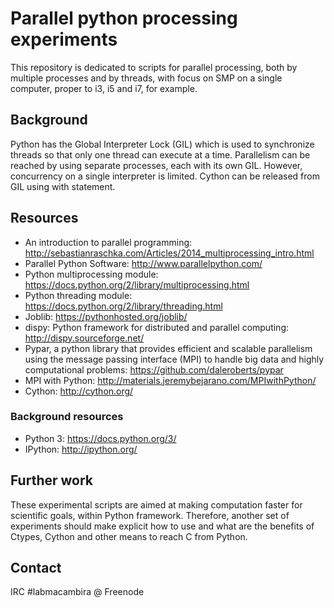 # Parallel python processing experiments

This repository is dedicated to scripts for parallel processing, both by multiple processes and by threads, with focus on SMP on a single computer, proper to i3, i5 and i7, for example.

## Background

Python has the Global Interpreter Lock (GIL) which is used to synchronize threads so that only one thread can execute at a time. Parallelism can be reached by using separate processes, each with its own GIL. However, concurrency on a single interpreter is limited. Cython can be released from GIL using with statement.

## Resources
- An introduction to parallel programming: http://sebastianraschka.com/Articles/2014_multiprocessing_intro.html
- Parallel Python Software: http://www.parallelpython.com/
- Python multiprocessing module: https://docs.python.org/2/library/multiprocessing.html
- Python threading module: https://docs.python.org/2/library/threading.html
- Joblib: https://pythonhosted.org/joblib/
- dispy: Python framework for distributed and parallel computing: http://dispy.sourceforge.net/
- Pypar, a python library that provides efficient and scalable parallelism using the message passing interface (MPI) to handle big data and highly computational problems: https://github.com/daleroberts/pypar
- MPI with Python: http://materials.jeremybejarano.com/MPIwithPython/
- Cython: http://cython.org/

### Background resources

- Python 3: https://docs.python.org/3/ 
- IPython: http://ipython.org/

## Further work
These experimental scripts are aimed at making computation faster for scientific goals, within Python framework. Therefore, another set of experiments should make explicit how to use and what are the benefits of Ctypes, Cython and other means to reach C from Python.

## Contact
IRC \#labmacambira @ Freenode
